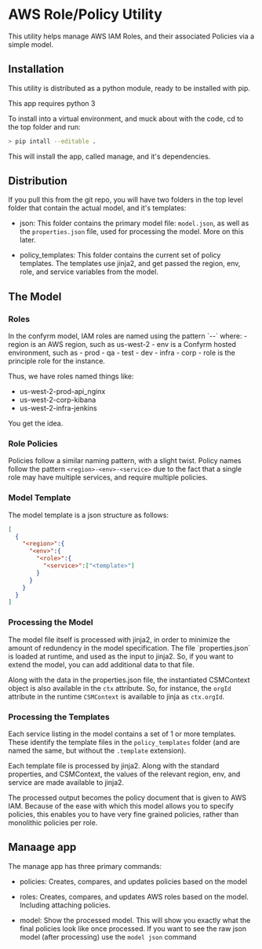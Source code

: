 <h1> AWS Role/Policy Utility</h1>

This utility helps manage AWS IAM Roles, and their associated Policies
via a simple model.

<h2>Installation</h2>
This utility is distributed as a python module, ready to be installed with pip.

This app requires python 3

To install into a virtual environment, and muck about with the code, cd to
the top folder and run:

```bash
> pip intall --editable .
```
This will install the app, called manage, and it's dependencies.

<h2>Distribution</h2>

If you pull this from the git repo, you will have two folders in the top level
folder that contain the actual model, and it's templates:

- json: This folder contains the primary model file: `model.json`, as well
as the `properties.json` file, used for processing the model.  More on this later.

- policy_templates: This folder contains the current set of policy templates. The
templates use jinja2, and get passed the region, env, role, and service variables
from the model.

<h2>The Model</h2>

<h3>Roles</h3>
In the confyrm model, IAM roles are named using the pattern `<region>-<env>-<role>`
where:
- region is an AWS region, such as us-west-2
- env is a Confyrm hosted environment, such as
 - prod
 - qa
 - test
 - dev
 - infra
 - corp
- role is the principle role for the instance.

Thus, we have roles named things like:
- us-west-2-prod-api_nginx
- us-west-2-corp-kibana
- us-west-2-infra-jenkins

You get the idea.

<h3>Role Policies</h3>

Policies follow a similar naming pattern, with a slight twist.  Policy names
follow the pattern `<region>-<env>-<service>` due to the fact that a single role
may have multiple services, and require multiple policies.

<h3>Model Template</h3>
The model template is a json structure as follows:

```json
[
  {
    "<region>":{
      "<env>":{
        "<role>":{
          "<service>":["<template>"]
        }
      }
    }
  }
]
```
<h3>Processing the Model</h3>
The model file itself is processed with jinja2, in order to minimize the
amount of redundency in the model specification.  The file `properties.json` is
loaded at runtime, and used as the input to jinja2.  So, if you want to extend
the model, you can add additional data to that file.  

Along with the data in the properties.json file, the instantiated CSMContext
object is also available in the `ctx` attribute.  So, for instance, the `orgId`
attribute in the runtime `CSMContext` is available to jinja as `ctx.orgId`.

<h3>Processing the Templates</h3>

Each service listing in the model contains a set of 1 or more templates.  These
identify the template files in the `policy_templates` folder (and are named
the same, but without the `.template` extension).

Each template file is processed by jinja2.  Along with the standard properties,
and CSMContext, the values of the relevant region, env, and service
are made available to jinja2.

The processed output becomes the
policy document that is given to AWS IAM.  Because of the ease with which this
model allows you to specify policies, this enables you to have very fine grained
policies, rather than monolithic policies per role.

<h2>Manaage app</h2>
The manage app has three primary commands:

- policies: Creates, compares, and updates policies based on the model

- roles: Creates, compares, and updates AWS roles based on the model. Including
attaching policies.

- model: Show the processed model.  This will show you exactly what the final
policies look like once processed.  If you want to see the raw json model (after
processing) use the `model json` command
